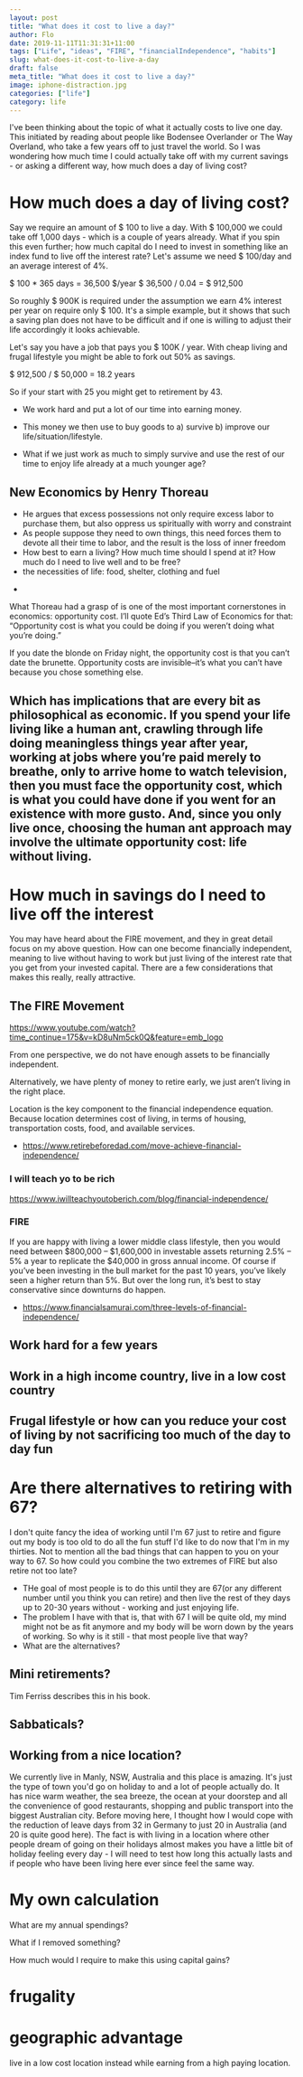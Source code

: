 ```yaml
---
layout: post
title: "What does it cost to live a day?"
author: Flo
date: 2019-11-11T11:31:31+11:00
tags: ["Life", "ideas", "FIRE", "financialIndependence", "habits"]
slug: what-does-it-cost-to-live-a-day
draft: false
meta_title: "What does it cost to live a day?"
image: iphone-distraction.jpg
categories: ["life"]
category: life
---
```


I've been thinking about the topic of what it actually costs to live one day. This initiated by reading about people like Bodensee Overlander or The Way Overland, who take a few years off to just travel the world. So I was wondering how much time I could actually take off with my current savings - or asking a different way, how much does a day of living cost?

# How much does a day of living cost?

Say we require an amount of $ 100 to live a day. With $ 100,000 we could take off 1,000 days - which is a couple of years already. What if you spin this even further;  how much capital do I need to invest in something like an index fund to live off the interest rate? Let's assume we need $ 100/day and an average interest of 4%.

$ 100 * 365 days = 36,500 $/year
$ 36,500 / 0.04 =  $ 912,500

So roughly $ 900K is required under the assumption we earn 4% interest per year on require only $ 100. It's a simple example, but it shows that such a saving plan does not have to be difficult and if one is willing to adjust their life accordingly it looks achievable.

Let's say you have a job that pays you $ 100K / year. With cheap living and frugal lifestyle you might be able to fork out 50% as savings.

$ 912,500 / $ 50,000 = 18.2 years

So if your start with 25 you might get to retirement by 43.



- We work hard and put a lot of our time into earning money.

- This money we then use to buy goods to a) survive b) improve our life/situation/lifestyle.


- What if we just work as much to simply survive and use the rest of our time to enjoy life already at a much younger age?

## New Economics by Henry Thoreau

* He argues that excess possessions not only require excess labor to purchase them, but also oppress us spiritually with worry and constraint
* As people suppose they need to own things, this need forces them to devote all their time to labor, and the result is the loss of inner freedom
* How best to earn a living? How much time should I spend at it? How much do I need to live well and to be free? 
* the necessities of life: food, shelter, clothing and fuel
-
What Thoreau had a grasp of is one of the most important cornerstones in economics: opportunity cost. I’ll quote Ed’s Third Law of Economics for that: “Opportunity cost is what you could be doing if you weren’t doing what you’re doing.”

If you date the blonde on Friday night, the opportunity cost is that you can’t date the brunette. Opportunity costs are invisible–it’s what you can’t have because you chose something else.

Which has implications that are every bit as philosophical as economic. If you spend your life living like a human ant, crawling through life doing meaningless things year after year, working at jobs where you’re paid merely to breathe, only to arrive home to watch television, then you must face the opportunity cost, which is what you could have done if you went for an existence with more gusto. And, since you only live once, choosing the human ant approach may involve the ultimate opportunity cost: life without living.
-

# How much in savings do I need to live off the interest

You may have heard about the FIRE movement, and they in great detail focus on my above question. How can one become financially independent, meaning to live without having to work but just living of the interest rate that you get from your invested capital. There are a few considerations that makes this really, really attractive.

## The FIRE Movement

https://www.youtube.com/watch?time_continue=175&v=kD8uNm5ck0Q&feature=emb_logo

From one perspective, we do not have enough assets to be financially independent.

Alternatively, we have plenty of money to retire early, we just aren’t living in the right place.

Location is the key component to the financial independence equation. Because location determines cost of living, in terms of housing, transportation costs, food, and available services.

- https://www.retirebeforedad.com/move-achieve-financial-independence/

### I will teach yo to be rich

https://www.iwillteachyoutoberich.com/blog/financial-independence/

### FIRE

If you are happy with living a lower middle class lifestyle, then you would need between $800,000 – $1,600,000 in investable assets returning 2.5% – 5% a year to replicate the $40,000 in gross annual income. Of course if you’ve been investing in the bull market for the past 10 years, you’ve likely seen a higher return than 5%. But over the long run, it’s best to stay conservative since downturns do happen.

- https://www.financialsamurai.com/three-levels-of-financial-independence/

## Work hard for a few years

## Work in a high income country, live in a low cost country

## Frugal lifestyle or how can you reduce your cost of living by not sacrificing too much of the day to day fun

# Are there alternatives to retiring with 67?

I don't quite fancy the idea of working until I'm 67 just to retire and figure out my body is too old to do all the fun stuff I'd like to do now that I'm in my thirties. Not to mention all the bad things that can happen to you on your way to 67. So how could you combine the two extremes of FIRE but also retire not too late?

- THe goal of most people is to do this until they are 67(or any different number until you think you can retire) and then live the rest of they days up to 20-30 years without - working and just enjoying life.
- The problem I have with that is, that with 67 I will be quite old, my mind might not be as fit anymore and my body will be worn down by the years of working. So why is it still - that most people live that way?
- What are the alternatives?

## Mini retirements?

Tim Ferriss describes this in his book.

## Sabbaticals?

## Working from a nice location?

We currently live in Manly, NSW, Australia and this place is amazing. It's just the type of town you'd go on holiday to and a lot of people actually do. It has nice warm weather, the sea breeze, the ocean at your doorstep and all the convenience of good restaurants, shopping and public transport into the biggest Australian city. Before moving here, I thought how I would cope with the reduction of leave days from 32 in Germany to just 20 in Australia (and 20 is quite good here). The fact is with living in a location where other people dream of going on their holidays almost makes you have a little bit of holiday feeling every day - I will need to test how long this actually lasts and if people who have been living here ever since feel the same way.

# My own calculation

What are my annual spendings?

What if I removed something?

How much would I require to make this using capital gains?

# frugality

# geographic advantage
live in a low cost location instead while earning from a high paying location.